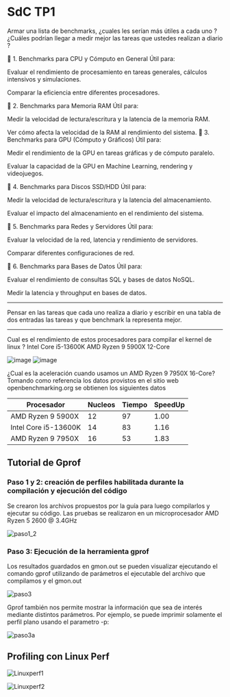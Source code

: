 # SdC TP1

Armar una lista de benchmarks, ¿cuales les serían más útiles a cada uno ? ¿Cuáles podrían llegar a medir mejor las tareas que ustedes realizan a diario ? 

🔹 1. Benchmarks para CPU y Cómputo en General
Útil para:

Evaluar el rendimiento de procesamiento en tareas generales, cálculos intensivos y simulaciones.

Comparar la eficiencia entre diferentes procesadores.

🔹 2. Benchmarks para Memoria RAM
Útil para:

Medir la velocidad de lectura/escritura y la latencia de la memoria RAM.

Ver cómo afecta la velocidad de la RAM al rendimiento del sistema.
🔹 3. Benchmarks para GPU (Cómputo y Gráficos)
Útil para:

Medir el rendimiento de la GPU en tareas gráficas y de cómputo paralelo.

Evaluar la capacidad de la GPU en Machine Learning, rendering y videojuegos.

🔹 4. Benchmarks para Discos SSD/HDD
Útil para:

Medir la velocidad de lectura/escritura y la latencia del almacenamiento.

Evaluar el impacto del almacenamiento en el rendimiento del sistema.

🔹 5. Benchmarks para Redes y Servidores
Útil para:

Evaluar la velocidad de la red, latencia y rendimiento de servidores.

Comparar diferentes configuraciones de red.

🔹 6. Benchmarks para Bases de Datos
Útil para:

Evaluar el rendimiento de consultas SQL y bases de datos NoSQL.

Medir la latencia y throughput en bases de datos.

-------------------------------------------------------------------------------------------------------------------------------------

Pensar en las tareas que cada uno realiza a diario y escribir en una tabla de dos entradas las tareas y que benchmark la representa mejor.

---------------------------------------------------------------------------------------------------------------------------------

Cual es el rendimiento de estos procesadores para compilar el kernel de linux ?
Intel Core i5-13600K
AMD Ryzen 9 5900X 12-Core

![image](https://github.com/user-attachments/assets/fd479084-e191-4ee8-8073-f1bd0363672a)
![image](https://github.com/user-attachments/assets/6208a47f-96c8-4b79-9e66-8306e1bb69d0)





¿Cual es la aceleración cuando usamos un AMD Ryzen 9 7950X 16-Core?
Tomando como referencia los datos provistos en el sitio web openbenchmarking.org se obtienen los siguientes datos

|        Procesador       |  Nucleos  |  Tiempo   | SpeedUp | 
|-------------------------|-----------|-----------|---------|
|    AMD Ryzen 9 5900X    |     12    |     97    |   1.00  |
|   Intel Core i5-13600K  |     14    |     83    |   1.16  |
|   AMD Ryzen 9 7950X     |     16    |     53    |   1.83  |


## Tutorial de Gprof

### Paso 1 y 2: creación de perfiles habilitada durante la compilación y ejecución del código

Se crearon los archivos propuestos por la guía para luego compilarlos y ejecutar su código.
Las pruebas se realizaron en un microprocesador AMD Ryzen 5 2600 @ 3.4GHz

![paso1_2](https://github.com/user-attachments/assets/98810844-3015-45f1-9ed1-3fe7b9fdc6d1)

### Paso 3: Ejecución de la herramienta gprof

Los resultados guardados en gmon.out se pueden visualizar ejecutando el comando gprof utilizando de parámetros el ejecutable del archivo que compilamos y el gmon.out

![paso3](https://github.com/user-attachments/assets/ef3ff50e-1847-473a-9233-c4d2082076d7)

Gprof también nos permite mostrar la información que sea de interés mediante distintos parámetros.
Por ejemplo, se puede imprimir solamente el perfil plano usando el parametro -p:

![paso3a](https://github.com/user-attachments/assets/9995182b-a12f-415c-8951-1a4a63ed551e)

## Profiling con Linux Perf

![Linuxperf1](https://github.com/user-attachments/assets/f1a171f6-8120-4855-8172-bc65aa5c0586)

![Linuxperf2](https://github.com/user-attachments/assets/dfe648db-89a6-41c4-a1a9-8212ccfa7bd0)



